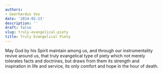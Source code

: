 ```yaml
---
authors:
- Geerhardus Vos
date: '2014-02-23'
description: ''
draft: false
slug: truly-evangelical-piety
title: Truly Evangelical Piety
---
```

May God by his Spirit maintain among us, and through our instrumentality revive around us, that truly evangelical type of piety which not merely tolerates facts and doctrines, but draws from them its strength and inspiration in life and service, its only comfort and hope in the hour of death.



